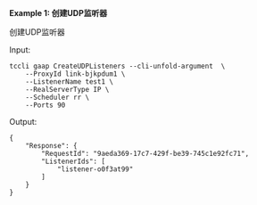 **Example 1: 创建UDP监听器**

创建UDP监听器

Input: 

```
tccli gaap CreateUDPListeners --cli-unfold-argument  \
    --ProxyId link-bjkpdum1 \
    --ListenerName test1 \
    --RealServerType IP \
    --Scheduler rr \
    --Ports 90
```

Output: 
```
{
    "Response": {
        "RequestId": "9aeda369-17c7-429f-be39-745c1e92fc71",
        "ListenerIds": [
            "listener-o0f3at99"
        ]
    }
}
```

